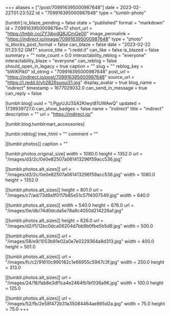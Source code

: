 +++
aliases = ["/post/709916395000987648"]
date = 2023-02-22T01:23:52Z
id = "709916395000987648"
type = "tumblr-photo"

[tumblr]
is_blaze_pending = false
state = "published"
format = "markdown"
id = 7.099163950009876e+17
short_url = "https://tmblr.co/ZY3jbydQ8JCmGe00"
image_permalink = "https://indirect.io/image/709916395000987648"
type = "photo"
is_blocks_post_format = false
can_blaze = false
date = "2023-02-22 01:23:52 GMT"
source_title = "i.redd.it"
can_like = false
is_blazed = false
summary = ""
note_count = 0.0
interactability_reblog = "everyone"
interactability_blaze = "everyone"
can_reblog = false
should_open_in_legacy = true
caption = ""
slug = ""
reblog_key = "bWiKPIk0"
id_string = "709916395000987648"
post_url = "https://indirect.io/post/709916395000987648"
source_url = "https://i.redd.it/vh2826suoui31.jpg"
display_avatar = true
blog_name = "indirect"
timestamp = 1677029032.0
can_send_in_message = true
can_reply = false

[tumblr.blog]
uuid = "t:PgyUJU3SA2Klwyt81UWAwQ"
updated = 1739939727.0
can_show_badges = false
name = "indirect"
title = "indirect"
description = ""
url = "https://indirect.io/"

[tumblr.blog.tumblrmart_accessories]

[tumblr.reblog]
tree_html = ""
comment = ""

[[tumblr.photos]]
caption = ""

[tumblr.photos.original_size]
width = 1080.0
height = 1352.0
url = "/images/d3/2c/0e0e82507a061413296f59acc536.jpg"

[[tumblr.photos.alt_sizes]]
url = "/images/d3/2c/0e0e82507a061413296f59acc536.jpg"
width = 1080.0
height = 1352.0

[[tumblr.photos.alt_sizes]]
height = 801.0
url = "/images/c7/ad/73d9a1f0117b85e51c57f4007549.jpg"
width = 640.0

[[tumblr.photos.alt_sizes]]
width = 540.0
height = 676.0
url = "/images/0e/db/74d0dcda5e78a9c4050d214226af.jpg"

[[tumblr.photos.alt_sizes]]
height = 626.0
url = "/images/d2/f1/12bc0dca06204d7bb9b0fbe5b5d9.jpg"
width = 500.0

[[tumblr.photos.alt_sizes]]
url = "/images/58/e9/1053b91e02a0e7e0229364a8d313.jpg"
width = 400.0
height = 501.0

[[tumblr.photos.alt_sizes]]
url = "/images/fc/c2/91610c990182c1e66955c5947c3f.jpg"
width = 250.0
height = 313.0

[[tumblr.photos.alt_sizes]]
url = "/images/24/18/fab8e3df1ca4e2464fb1bf036a96.jpg"
width = 100.0
height = 125.0

[[tumblr.photos.alt_sizes]]
url = "/images/52/fb/2e58f472b31a35084464ae865d2a.jpg"
width = 75.0
height = 75.0
+++
